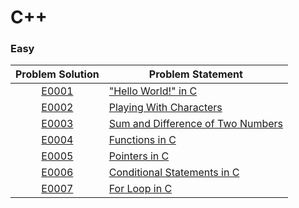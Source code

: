 # C++

### Easy

|Problem Solution|Problem Statement|
|:--------------:|-----------------|
|[E0001]|["Hello World!" in C]|
|[E0002]|[Playing With Characters]|
|[E0003]|[Sum and Difference of Two Numbers]|
|[E0004]|[Functions in C]|
|[E0005]|[Pointers in C]|
|[E0006]|[Conditional Statements in C]|
|[E0007]|[For Loop in C]|


[//]: # (Easy)

[E0001]: Easy/E0001.cpp
["Hello World!" in C]: https://www.hackerrank.com/challenges/playing-with-characters/problem

[E0002]: Easy/E0002.cpp
[Playing With Characters]: https://www.hackerrank.com/challenges/playing-with-characters/problem

[E0003]: Easy/E0003.cpp
[Sum and Difference of Two Numbers]: https://www.hackerrank.com/challenges/sum-numbers-c/problem

[E0004]: Easy/E0004.cpp
[Functions in C]: https://www.hackerrank.com/challenges/functions-in-c/problem

[E0005]: Easy/E0005.cpp
[Pointers in C]: https://www.hackerrank.com/challenges/pointer-in-c/problem

[E0006]: Easy/E0006.cpp
[Conditional Statements in C]: https://www.hackerrank.com/challenges/conditional-statements-in-c/problem

[E0007]: Easy/E0007.cpp
[For Loop in C]: https://www.hackerrank.com/challenges/for-loop-in-c/problem

